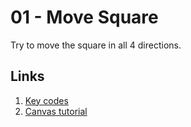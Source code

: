 # 01 - Move Square

Try to move the square in all 4 directions.

## Links

1. [Key codes](https://developer.mozilla.org/en-US/docs/Web/API/KeyboardEvent/code)
2. [Canvas tutorial](https://developer.mozilla.org/en-US/docs/Web/API/Canvas_API/Tutorial)
